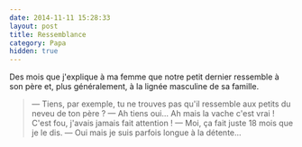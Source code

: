 ```yaml
---
date: 2014-11-11 15:28:33
layout: post
title: Ressemblance
category: Papa
hidden: true
---
```


Des mois que j'explique à ma femme que notre petit dernier ressemble à son père et, plus généralement, à la lignée masculine de sa famille.

> — Tiens, par exemple, tu ne trouves pas qu'il ressemble aux petits du neveu de ton père ?
> — Ah tiens oui... Ah mais la vache c'est vrai ! C'est fou, j'avais jamais fait attention !
> — Moi, ça fait juste 18 mois que je le dis.
> — Oui mais je suis parfois longue à la détente...

